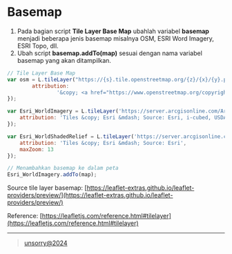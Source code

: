 # Basemap

1. Pada bagian script **Tile Layer Base Map** ubahlah variabel **basemap** menjadi beberapa jenis basemap misalnya OSM, ESRI Word Imagery, ESRI Topo, dll.
2. Ubah script **basemap.addTo(map)** sesuai dengan nama variabel basemap yang akan ditampilkan.

```javascript
// Tile Layer Base Map
var osm = L.tileLayer("https://{s}.tile.openstreetmap.org/{z}/{x}/{y}.png", {
		attribution:
				'&copy; <a href="https://www.openstreetmap.org/copyright">OpenStreetMap</a> contributors',
});

var Esri_WorldImagery = L.tileLayer('https://server.arcgisonline.com/ArcGIS/rest/services/World_Imagery/MapServer/tile/{z}/{y}/{x}', {
	attribution: 'Tiles &copy; Esri &mdash; Source: Esri, i-cubed, USDA, USGS, AEX, GeoEye, Getmapping, Aerogrid, IGN, IGP, UPR-EGP, and the GIS User Community'
});

var Esri_WorldShadedRelief = L.tileLayer('https://server.arcgisonline.com/ArcGIS/rest/services/World_Shaded_Relief/MapServer/tile/{z}/{y}/{x}', {
	attribution: 'Tiles &copy; Esri &mdash; Source: Esri',
	maxZoom: 13
});

// Menambahkan basemap ke dalam peta
Esri_WorldImagery.addTo(map);

```

Source tile layer basemap: [https://leaflet-extras.github.io/leaflet-providers/preview/](https://leaflet-extras.github.io/leaflet-providers/preview/)

Reference: [https://leafletjs.com/reference.html#tilelayer](https://leafletjs.com/reference.html#tilelayer)

---
> [unsorry@2024](https://unsorry.net)